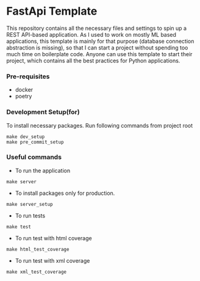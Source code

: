 # FastApi Template

This repository contains all the necessary files and settings to spin up a REST API-based application. As I used to work on mostly ML based applications, this template is mainly for that purpose (database connection abstraction is missing), so that I can start a project without spending too much time on boilerplate code.
Anyone can use this template to start their project, which contains all the best practices for Python applications.

### Pre-requisites
- docker
- poetry


### Development Setup(for)

To install necessary packages. Run following commands from project root 
```
make dev_setup
make pre_commit_setup
```

### Useful commands

- To run the application
```
make server
```

- To install packages only for production.
```
make server_setup
```

- To run tests
```
make test
```
- To run test with html coverage
```
make html_test_coverage
```

- To run test with xml coverage
```
make xml_test_coverage
```
